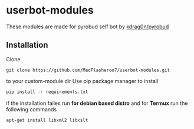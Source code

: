 # userbot-modules

These modules are made for pyrobud self bot by [kdrag0n/pyrobud](https://github.com/kdrag0n/pyrobud)

## Installation 
Clone
``` 
git clone https://github.com/MadFlasheroo7/userbot-modules.git
```
to your custom-module dir
Use pip package manager to install
```bash
pip install -r requirements.txt
```

if the installation failes run **for debian based distro** and for **Termux** run the following commands
```bash
apt-get install libxml2 libxslt
```
